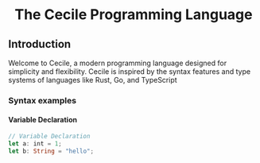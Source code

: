 
<h1 align="center">The Cecile Programming Language</h1>

<p align="center">
</p>


## Introduction

Welcome to Cecile, a modern programming language designed for simplicity and flexibility. Cecile is inspired by the syntax features and type systems of languages like Rust, Go, and TypeScript

### Syntax examples

#### Variable Declaration
```rust
// Variable Declaration
let a: int = 1;
let b: String = "hello";
```

